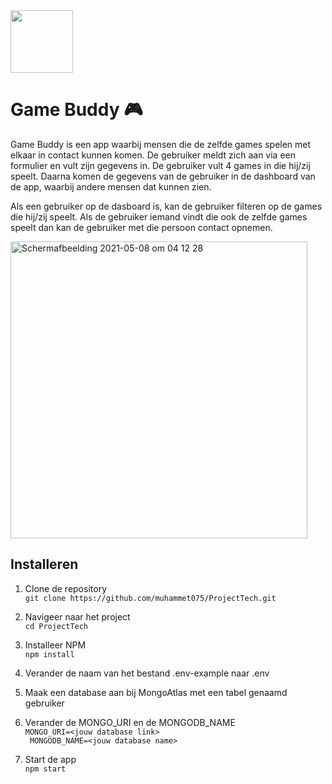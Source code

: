 <img src="https://user-images.githubusercontent.com/34505894/117519819-99384b00-afa5-11eb-975a-19932dbe1c1b.png" height="100" />


# Game Buddy 🎮

Game Buddy is een app waarbij mensen die de zelfde games spelen met elkaar in contact kunnen komen. De gebruiker meldt zich aan via een formulier en vult zijn gegevens in. De gebruiker vult 4 games in die hij/zij speelt. Daarna komen de gegevens van de gebruiker in de dashboard van de app, waarbij andere mensen dat kunnen zien.

Als een gebruiker op de dasboard is, kan de gebruiker filteren op de games die hij/zij speelt. Als de gebruiker iemand vindt die ook de zelfde games speelt dan kan de gebruiker met die persoon contact opnemen.

<img width="475" alt="Schermafbeelding 2021-05-08 om 04 12 28" src="https://user-images.githubusercontent.com/34505894/117522436-abb98100-afb3-11eb-9aa3-f952b2ab07bb.png">


## Installeren
1. Clone de repository<br/>
```git clone https://github.com/muhammet075/ProjectTech.git```

2. Navigeer naar het project<br/>
```cd ProjectTech```

3. Installeer NPM<br/>
```npm install```

4. Verander de naam van het bestand .env-example naar .env<br/>

5. Maak een database aan bij MongoAtlas met een tabel genaamd gebruiker<br/>

6. Verander de MONGO_URI en de MONGODB_NAME<br/>
```MONGO_URI=<jouw database link>```<br/>
``` MONGODB_NAME=<jouw database name>```

7. Start de app<br/>
```npm start```

